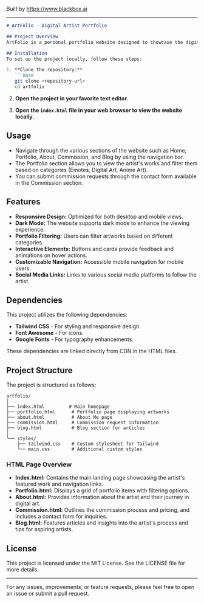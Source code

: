 
Built by https://www.blackbox.ai

---

```markdown
# ArtFolio - Digital Artist Portfolio

## Project Overview
ArtFolio is a personal portfolio website designed to showcase the digital art and illustrations of an artist specializing in emotes, digital illustrations, and anime-style artwork. The website features sections for the artist's portfolio, about page, commission details, blog, and a contact form, all styled with modern design principles using Tailwind CSS.

## Installation
To set up the project locally, follow these steps:

1. **Clone the repository:**
   ```bash
   git clone <repository-url>
   cd artfolio
   ```
   
2. **Open the project in your favorite text editor.**

3. **Open the `index.html` file in your web browser to view the website locally.**

## Usage
- Navigate through the various sections of the website such as Home, Portfolio, About, Commission, and Blog by using the navigation bar.
- The Portfolio section allows you to view the artist's works and filter them based on categories (Emotes, Digital Art, Anime Art).
- You can submit commission requests through the contact form available in the Commission section.

## Features
- **Responsive Design:** Optimized for both desktop and mobile views.
- **Dark Mode:** The website supports dark mode to enhance the viewing experience.
- **Portfolio Filtering:** Users can filter artworks based on different categories.
- **Interactive Elements:** Buttons and cards provide feedback and animations on hover actions.
- **Customizable Navigation:** Accessible mobile navigation for mobile users.
- **Social Media Links:** Links to various social media platforms to follow the artist.

## Dependencies
This project utilizes the following dependencies:

- **Tailwind CSS** - For styling and responsive design.
- **Font Awesome** - For icons.
- **Google Fonts** - For typography enhancements.

These dependencies are linked directly from CDN in the HTML files.

## Project Structure
The project is structured as follows:

```
artfolio/
│
├── index.html         # Main homepage
├── portfolio.html      # Portfolio page displaying artworks
├── about.html          # About Me page
├── commission.html     # Commission request information
├── blog.html           # Blog section for articles
│
└── styles/
    ├── tailwind.css    # Custom stylesheet for Tailwind
    └── main.css        # Additional custom styles
```

### HTML Page Overview
- **Index.html:** Contains the main landing page showcasing the artist's featured work and navigation links.
- **Portfolio.html:** Displays a grid of portfolio items with filtering options.
- **About.html:** Provides information about the artist and their journey in digital art.
- **Commission.html:** Outlines the commission process and pricing, and includes a contact form for inquiries.
- **Blog.html:** Features articles and insights into the artist's process and tips for aspiring artists.

## License
This project is licensed under the MIT License. See the LICENSE file for more details.

---
For any issues, improvements, or feature requests, please feel free to open an issue or submit a pull request.
```